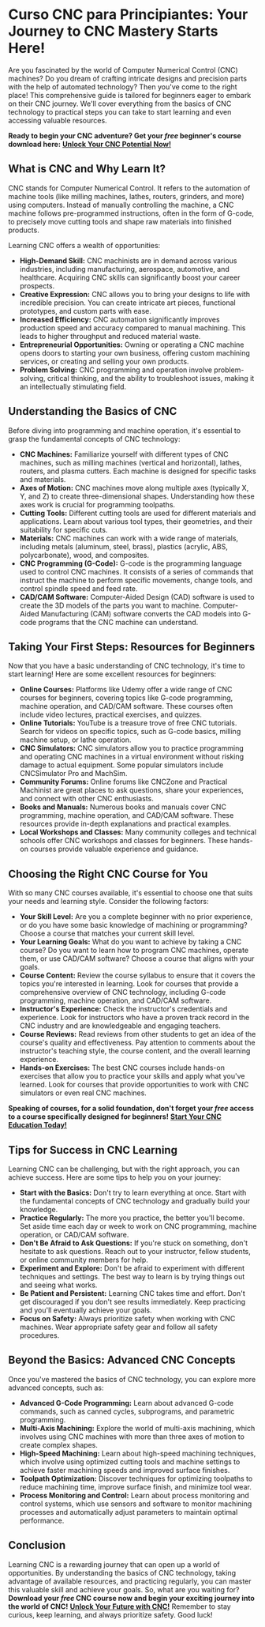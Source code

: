 # Curso CNC para Principiantes: Your Journey to CNC Mastery Starts Here!

Are you fascinated by the world of Computer Numerical Control (CNC) machines? Do you dream of crafting intricate designs and precision parts with the help of automated technology? Then you've come to the right place! This comprehensive guide is tailored for beginners eager to embark on their CNC journey. We'll cover everything from the basics of CNC technology to practical steps you can take to start learning and even accessing valuable resources.

**Ready to begin your CNC adventure? Get your *free* beginner's course download here:** [**Unlock Your CNC Potential Now!**](https://udemywork.com/curso-cnc-para-principiantes)

## What is CNC and Why Learn It?

CNC stands for Computer Numerical Control. It refers to the automation of machine tools (like milling machines, lathes, routers, grinders, and more) using computers. Instead of manually controlling the machine, a CNC machine follows pre-programmed instructions, often in the form of G-code, to precisely move cutting tools and shape raw materials into finished products.

Learning CNC offers a wealth of opportunities:

*   **High-Demand Skill:** CNC machinists are in demand across various industries, including manufacturing, aerospace, automotive, and healthcare. Acquiring CNC skills can significantly boost your career prospects.
*   **Creative Expression:** CNC allows you to bring your designs to life with incredible precision. You can create intricate art pieces, functional prototypes, and custom parts with ease.
*   **Increased Efficiency:** CNC automation significantly improves production speed and accuracy compared to manual machining. This leads to higher throughput and reduced material waste.
*   **Entrepreneurial Opportunities:** Owning or operating a CNC machine opens doors to starting your own business, offering custom machining services, or creating and selling your own products.
*   **Problem Solving:** CNC programming and operation involve problem-solving, critical thinking, and the ability to troubleshoot issues, making it an intellectually stimulating field.

## Understanding the Basics of CNC

Before diving into programming and machine operation, it's essential to grasp the fundamental concepts of CNC technology:

*   **CNC Machines:** Familiarize yourself with different types of CNC machines, such as milling machines (vertical and horizontal), lathes, routers, and plasma cutters. Each machine is designed for specific tasks and materials.
*   **Axes of Motion:** CNC machines move along multiple axes (typically X, Y, and Z) to create three-dimensional shapes. Understanding how these axes work is crucial for programming toolpaths.
*   **Cutting Tools:** Different cutting tools are used for different materials and applications. Learn about various tool types, their geometries, and their suitability for specific cuts.
*   **Materials:** CNC machines can work with a wide range of materials, including metals (aluminum, steel, brass), plastics (acrylic, ABS, polycarbonate), wood, and composites.
*   **CNC Programming (G-Code):** G-code is the programming language used to control CNC machines. It consists of a series of commands that instruct the machine to perform specific movements, change tools, and control spindle speed and feed rate.
*   **CAD/CAM Software:** Computer-Aided Design (CAD) software is used to create the 3D models of the parts you want to machine. Computer-Aided Manufacturing (CAM) software converts the CAD models into G-code programs that the CNC machine can understand.

## Taking Your First Steps: Resources for Beginners

Now that you have a basic understanding of CNC technology, it's time to start learning! Here are some excellent resources for beginners:

*   **Online Courses:** Platforms like Udemy offer a wide range of CNC courses for beginners, covering topics like G-code programming, machine operation, and CAD/CAM software. These courses often include video lectures, practical exercises, and quizzes.
*   **Online Tutorials:** YouTube is a treasure trove of free CNC tutorials. Search for videos on specific topics, such as G-code basics, milling machine setup, or lathe operation.
*   **CNC Simulators:** CNC simulators allow you to practice programming and operating CNC machines in a virtual environment without risking damage to actual equipment. Some popular simulators include CNCSimulator Pro and MachSim.
*   **Community Forums:** Online forums like CNCZone and Practical Machinist are great places to ask questions, share your experiences, and connect with other CNC enthusiasts.
*   **Books and Manuals:** Numerous books and manuals cover CNC programming, machine operation, and CAD/CAM software. These resources provide in-depth explanations and practical examples.
*   **Local Workshops and Classes:** Many community colleges and technical schools offer CNC workshops and classes for beginners. These hands-on courses provide valuable experience and guidance.

## Choosing the Right CNC Course for You

With so many CNC courses available, it's essential to choose one that suits your needs and learning style. Consider the following factors:

*   **Your Skill Level:** Are you a complete beginner with no prior experience, or do you have some basic knowledge of machining or programming? Choose a course that matches your current skill level.
*   **Your Learning Goals:** What do you want to achieve by taking a CNC course? Do you want to learn how to program CNC machines, operate them, or use CAD/CAM software? Choose a course that aligns with your goals.
*   **Course Content:** Review the course syllabus to ensure that it covers the topics you're interested in learning. Look for courses that provide a comprehensive overview of CNC technology, including G-code programming, machine operation, and CAD/CAM software.
*   **Instructor's Experience:** Check the instructor's credentials and experience. Look for instructors who have a proven track record in the CNC industry and are knowledgeable and engaging teachers.
*   **Course Reviews:** Read reviews from other students to get an idea of the course's quality and effectiveness. Pay attention to comments about the instructor's teaching style, the course content, and the overall learning experience.
*   **Hands-on Exercises:** The best CNC courses include hands-on exercises that allow you to practice your skills and apply what you've learned. Look for courses that provide opportunities to work with CNC simulators or even real CNC machines.

**Speaking of courses, for a solid foundation, don't forget your *free* access to a course specifically designed for beginners!** [**Start Your CNC Education Today!**](https://udemywork.com/curso-cnc-para-principiantes)

## Tips for Success in CNC Learning

Learning CNC can be challenging, but with the right approach, you can achieve success. Here are some tips to help you on your journey:

*   **Start with the Basics:** Don't try to learn everything at once. Start with the fundamental concepts of CNC technology and gradually build your knowledge.
*   **Practice Regularly:** The more you practice, the better you'll become. Set aside time each day or week to work on CNC programming, machine operation, or CAD/CAM software.
*   **Don't Be Afraid to Ask Questions:** If you're stuck on something, don't hesitate to ask questions. Reach out to your instructor, fellow students, or online community members for help.
*   **Experiment and Explore:** Don't be afraid to experiment with different techniques and settings. The best way to learn is by trying things out and seeing what works.
*   **Be Patient and Persistent:** Learning CNC takes time and effort. Don't get discouraged if you don't see results immediately. Keep practicing and you'll eventually achieve your goals.
*   **Focus on Safety:** Always prioritize safety when working with CNC machines. Wear appropriate safety gear and follow all safety procedures.

## Beyond the Basics: Advanced CNC Concepts

Once you've mastered the basics of CNC technology, you can explore more advanced concepts, such as:

*   **Advanced G-Code Programming:** Learn about advanced G-code commands, such as canned cycles, subprograms, and parametric programming.
*   **Multi-Axis Machining:** Explore the world of multi-axis machining, which involves using CNC machines with more than three axes of motion to create complex shapes.
*   **High-Speed Machining:** Learn about high-speed machining techniques, which involve using optimized cutting tools and machine settings to achieve faster machining speeds and improved surface finishes.
*   **Toolpath Optimization:** Discover techniques for optimizing toolpaths to reduce machining time, improve surface finish, and minimize tool wear.
*   **Process Monitoring and Control:** Learn about process monitoring and control systems, which use sensors and software to monitor machining processes and automatically adjust parameters to maintain optimal performance.

## Conclusion

Learning CNC is a rewarding journey that can open up a world of opportunities. By understanding the basics of CNC technology, taking advantage of available resources, and practicing regularly, you can master this valuable skill and achieve your goals. So, what are you waiting for? **Download your *free* CNC course now and begin your exciting journey into the world of CNC!** [**Unlock Your Future with CNC!**](https://udemywork.com/curso-cnc-para-principiantes) Remember to stay curious, keep learning, and always prioritize safety. Good luck!

